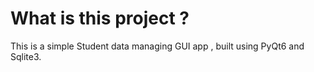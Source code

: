 # What is this project ?
This is a simple Student data managing GUI app , built using PyQt6 and Sqlite3.